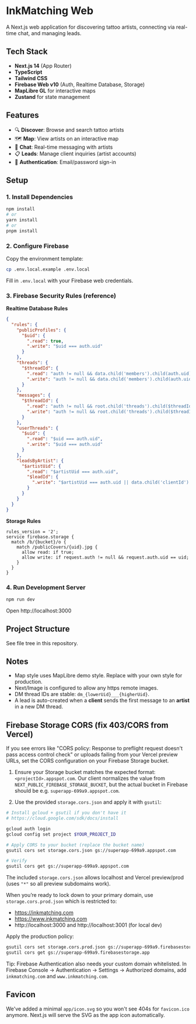 # InkMatching Web

A Next.js web application for discovering tattoo artists, connecting via real-time chat, and managing leads.

## Tech Stack

- **Next.js 14** (App Router)
- **TypeScript**
- **Tailwind CSS**
- **Firebase Web v10** (Auth, Realtime Database, Storage)
- **MapLibre GL** for interactive maps
- **Zustand** for state management

## Features

- 🔍 **Discover**: Browse and search tattoo artists
- 🗺️ **Map**: View artists on an interactive map
- 💬 **Chat**: Real-time messaging with artists
- 📋 **Leads**: Manage client inquiries (artist accounts)
- 🔐 **Authentication**: Email/password sign-in

## Setup

### 1. Install Dependencies
```bash
npm install
# or
yarn install
# or
pnpm install
```

### 2. Configure Firebase
Copy the environment template:
```bash
cp .env.local.example .env.local
```

Fill in `.env.local` with your Firebase web credentials.

### 3. Firebase Security Rules (reference)

**Realtime Database Rules**
```json
{
  "rules": {
    "publicProfiles": {
      "$uid": {
        ".read": true,
        ".write": "$uid === auth.uid"
      }
    },
    "threads": {
      "$threadId": {
        ".read": "auth != null && data.child('members').child(auth.uid).exists()",
        ".write": "auth != null && data.child('members').child(auth.uid).exists()"
      }
    },
    "messages": {
      "$threadId": {
        ".read": "auth != null && root.child('threads').child($threadId).child('members').child(auth.uid).exists()",
        ".write": "auth != null && root.child('threads').child($threadId).child('members').child(auth.uid).exists()"
      }
    },
    "userThreads": {
      "$uid": {
        ".read": "$uid === auth.uid",
        ".write": "$uid === auth.uid"
      }
    },
    "leadsByArtist": {
      "$artistUid": {
        ".read": "$artistUid === auth.uid",
        "$leadId": {
          ".write": "$artistUid === auth.uid || data.child('clientId').val() === auth.uid"
        }
      }
    }
  }
}
```

**Storage Rules**
```
rules_version = '2';
service firebase.storage {
  match /b/{bucket}/o {
    match /publicCovers/{uid}.jpg {
      allow read: if true;
      allow write: if request.auth != null && request.auth.uid == uid;
    }
  }
}
```

### 4. Run Development Server
```bash
npm run dev
```
Open http://localhost:3000

## Project Structure
See file tree in this repository.

## Notes
- Map style uses MapLibre demo style. Replace with your own style for production.
- Next/Image is configured to allow any https remote images.
- DM thread IDs are stable: `dm_{lowerUid}___{higherUid}`.
- A lead is auto-created when a **client** sends the first message to an **artist** in a new DM thread.

## Firebase Storage CORS (fix 403/CORS from Vercel)

If you see errors like "CORS policy: Response to preflight request doesn't pass access control check" or uploads failing from your Vercel preview URLs, set the CORS configuration on your Firebase Storage bucket.

1) Ensure your Storage bucket matches the expected format: `<projectId>.appspot.com`. Our client normalizes the value from `NEXT_PUBLIC_FIREBASE_STORAGE_BUCKET`, but the actual bucket in Firebase should be e.g. `superapp-699a9.appspot.com`.

2) Use the provided `storage.cors.json` and apply it with `gsutil`:

```bash
# Install gcloud + gsutil if you don't have it
# https://cloud.google.com/sdk/docs/install

gcloud auth login
gcloud config set project $YOUR_PROJECT_ID

# Apply CORS to your bucket (replace the bucket name)
gsutil cors set storage.cors.json gs://superapp-699a9.appspot.com

# Verify
gsutil cors get gs://superapp-699a9.appspot.com
```

The included `storage.cors.json` allows localhost and Vercel preview/prod (uses `"*"` so all preview subdomains work).

When you’re ready to lock down to your primary domain, use `storage.cors.prod.json` which is restricted to:
- https://inkmatching.com
- https://www.inkmatching.com
- http://localhost:3000 and http://localhost:3001 (for local dev)

Apply the production policy:
```bash
gsutil cors set storage.cors.prod.json gs://superapp-699a9.firebasestorage.app
gsutil cors get gs://superapp-699a9.firebasestorage.app
```

Tip: Firebase Authentication also needs your custom domain whitelisted. In Firebase Console → Authentication → Settings → Authorized domains, add `inkmatching.com` and `www.inkmatching.com`.

## Favicon
We've added a minimal `app/icon.svg` so you won't see 404s for `favicon.ico` anymore. Next.js will serve the SVG as the app icon automatically.
